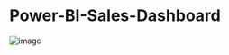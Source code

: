 # Power-BI-Sales-Dashboard


![image](https://user-images.githubusercontent.com/115613059/230170722-e90835c7-8415-430d-9503-ffde218bfada.png)












